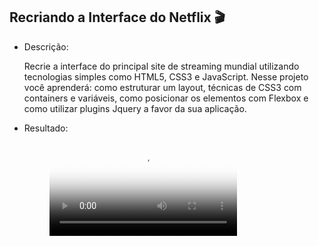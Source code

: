 ## Recriando a Interface do Netflix :clapper:

* Descrição:

  Recrie a interface do principal site de streaming mundial utilizando tecnologias simples como HTML5, CSS3 e JavaScript. Nesse projeto você aprenderá: como estruturar um layout, técnicas de CSS3 com containers e variáveis, como posicionar os elementos com Flexbox e como utilizar plugins Jquery a favor da sua aplicação.

* Resultado: 

  <figure class="video_container">
    <video controls="true" allowfullscreen="true" poster= "Projetos_DIO/Netflix-clone/img/inicial_imagem.png">
      <source src="Projetos_DIO/Netflix-clone/video_netflix.mp4" type="video/mp4"
    </video>
  </figure>

  ```
  
  ```

